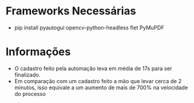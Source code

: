 # Frameworks Necessárias
- pip install pyautogui opencv-python-headless flet PyMuPDF 
# Informações
- O cadastro feito pela automação leva em média de 17s para ser finalizado.
- Em comparação com um cadastro feito a mão que levar cerca de 2 minutos, isso equivale a um aumento de mais de 700% na velocidade do processo
